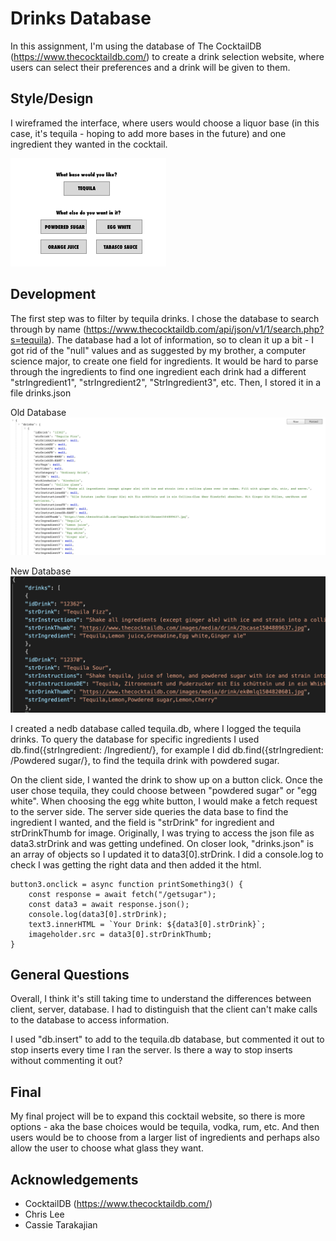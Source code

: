 # Drinks Database

In this assignment, I'm using the database of The CocktailDB (https://www.thecocktaildb.com/) to create a drink selection website, where users can select their preferences and a drink will be given to them. 

## Style/Design

I wireframed the interface, where users would choose a liquor base (in this case, it's tequila - hoping to add more bases in the future) and one ingredient they wanted in the cocktail. 

![](images/Drinks-Interface.png)


## Development

The first step was to filter by tequila drinks. I chose the database to search through by name (https://www.thecocktaildb.com/api/json/v1/1/search.php?s=tequila). The database had a lot of information, so to clean it up a bit - I got rid of the "null" values and as suggested by my brother, a computer science major, to create one field for ingredients. It would be hard to parse through the ingredients to find one ingredient each drink had a different "strIngredient1", "strIngredient2", "StrIngredient3", etc. Then, I stored it in a file drinks.json

Old Database
![](images/Database-Tequila.png)

New Database
![](images/Drinks-json.png)


I created a nedb database called tequila.db, where I logged the tequila drinks. To query the database for specific ingredients I used db.find({strIngredient: /Ingredient/}, for example I did db.find({strIngredient: /Powdered sugar/}, to find the tequila drink with powdered sugar. 

On the client side, I wanted the drink to show up on a button click. Once the user chose tequila, they could choose between "powdered sugar" or "egg white". When choosing the egg white button, I would make a fetch request to the server side. The server side queries the data base to find the ingredient I wanted, and the field is "strDrink" for ingredient and strDrinkThumb for image. Originally, I was trying to access the json file as data3.strDrink and was getting undefined. On closer look, "drinks.json" is an array of objects so I updated it to data3[0].strDrink. I did a console.log to check I was getting the right data and then added it the html. 

```
button3.onclick = async function printSomething3() {
    const response = await fetch("/getsugar");
    const data3 = await response.json();
    console.log(data3[0].strDrink);
    text3.innerHTML = `Your Drink: ${data3[0].strDrink}`;
    imageholder.src = data3[0].strDrinkThumb;
}
```

## General Questions

Overall, I think it's still taking time to understand the differences between client, server, database. I had to distinguish that the client can't make calls to the database to access information. 

I used "db.insert" to add to the tequila.db database, but commented it out to stop inserts every time I ran the server. Is there a way to stop inserts without commenting it out?

## Final 

My final project will be to expand this cocktail website, so there is more options - aka the base choices would be tequila, vodka, rum, etc. And then users would be to choose from a larger list of ingredients and perhaps also allow the user to choose what glass they want. 

## Acknowledgements

* CocktailDB (https://www.thecocktaildb.com/)
* Chris Lee
* Cassie Tarakajian






